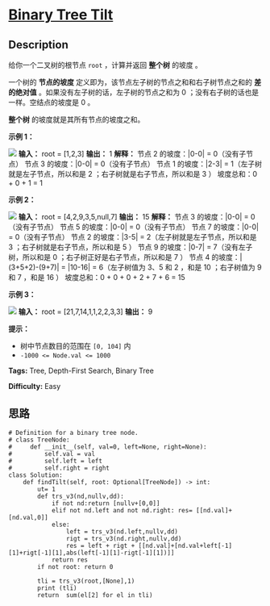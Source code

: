 # [Binary Tree Tilt][title]

## Description

给你一个二叉树的根节点 `root` ，计算并返回 **整个树** 的坡度 。

一个树的 **节点的坡度** 定义即为，该节点左子树的节点之和和右子树节点之和的 **差的绝对值** 。如果没有左子树的话，左子树的节点之和为 0
；没有右子树的话也是一样。空结点的坡度是 0 。

**整个树** 的坡度就是其所有节点的坡度之和。



**示例 1：**

![](https://assets.leetcode.com/uploads/2020/10/20/tilt1.jpg)
            **输入：** root = [1,2,3]    **输出：** 1    **解释：**    节点 2 的坡度：|0-0| = 0（没有子节点）    节点 3 的坡度：|0-0| = 0（没有子节点）    节点 1 的坡度：|2-3| = 1（左子树就是左子节点，所以和是 2 ；右子树就是右子节点，所以和是 3 ）    坡度总和：0 + 0 + 1 = 1    

**示例 2：**

![](https://assets.leetcode.com/uploads/2020/10/20/tilt2.jpg)
            **输入：** root = [4,2,9,3,5,null,7]    **输出：** 15    **解释：**    节点 3 的坡度：|0-0| = 0（没有子节点）    节点 5 的坡度：|0-0| = 0（没有子节点）    节点 7 的坡度：|0-0| = 0（没有子节点）    节点 2 的坡度：|3-5| = 2（左子树就是左子节点，所以和是 3 ；右子树就是右子节点，所以和是 5 ）    节点 9 的坡度：|0-7| = 7（没有左子树，所以和是 0 ；右子树正好是右子节点，所以和是 7 ）    节点 4 的坡度：|(3+5+2)-(9+7)| = |10-16| = 6（左子树值为 3、5 和 2 ，和是 10 ；右子树值为 9 和 7 ，和是 16 ）    坡度总和：0 + 0 + 0 + 2 + 7 + 6 = 15    

**示例 3：**

![](https://assets.leetcode.com/uploads/2020/10/20/tilt3.jpg)
            **输入：** root = [21,7,14,1,1,2,2,3,3]    **输出：** 9    



**提示：**

  * 树中节点数目的范围在 `[0, 104]` 内
  * `-1000 <= Node.val <= 1000`


**Tags:** Tree, Depth-First Search, Binary Tree

**Difficulty:** Easy

## 思路

``` python3
# Definition for a binary tree node.
# class TreeNode:
#     def __init__(self, val=0, left=None, right=None):
#         self.val = val
#         self.left = left
#         self.right = right
class Solution:
    def findTilt(self, root: Optional[TreeNode]) -> int:
        ut= 1
        def trs_v3(nd,nullv,dd):
            if not nd:return [nullv+[0,0]]
            elif not nd.left and not nd.right: res= [[nd.val]+[nd.val,0]] 
            else:
                left = trs_v3(nd.left,nullv,dd)
                rigt = trs_v3(nd.right,nullv,dd)
                res = left + rigt + [[nd.val]+[nd.val+left[-1][1]+rigt[-1][1],abs(left[-1][1]-rigt[-1][1])]] 
            return res        
        if not root: return 0
        
        tli = trs_v3(root,[None],1)
        print (tli)
        return  sum(el[2] for el in tli) 
```

[title]: https://leetcode-cn.com/problems/binary-tree-tilt
